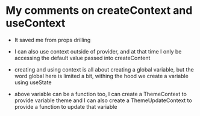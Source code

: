 # My comments on createContext and useContext

- It saved me from props drilling
- I can also use context outside of provider, and at that time I only be accessing the default value passed into createContent

- creating and using context is all about creating a global variable, but the word global here is limited a bit, withing the hood we create a variable using useState

- above variable can be a function too, I can create a ThemeContext to provide variable theme and I can also create a ThemeUpdateContext to provide a function to update that variable
